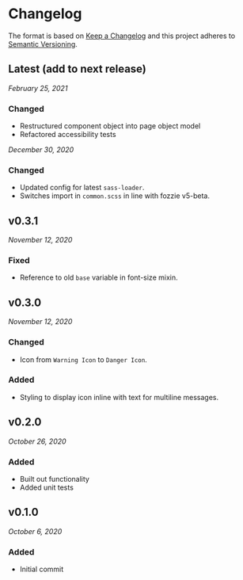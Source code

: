 # Changelog

The format is based on [Keep a Changelog](http://keepachangelog.com/en/1.0.0/)
and this project adheres to [Semantic Versioning](http://semver.org/spec/v2.0.0.html).

Latest (add to next release)
------------------------------
*February 25, 2021*

### Changed
- Restructured component object into page object model
- Refactored accessibility tests

*December 30, 2020*

### Changed
- Updated config for latest `sass-loader`.
- Switches import in `common.scss` in line with fozzie v5-beta.


v0.3.1
------------------------------
*November 12, 2020*

### Fixed
- Reference to old `base` variable in font-size mixin.


v0.3.0
------------------------------
*November 12, 2020*

### Changed
- Icon from `Warning Icon` to `Danger Icon`.

### Added
- Styling to display icon inline with text for multiline messages.


v0.2.0
------------------------------
*October 26, 2020*

### Added
- Built out functionality
- Added unit tests


v0.1.0
------------------------------
*October 6, 2020*

### Added
- Initial commit
